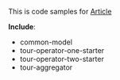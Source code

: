 This is code samples for  [Article](https://medium.com/@ia_taras/introduction-85653dd9b0a5)

**Include**:
  * common-model
  * tour-operator-one-starter
  * tour-operator-two-starter
  * tour-aggregator
